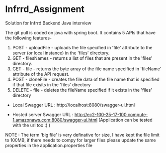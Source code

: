 # Infrrd_Assignment
 Solution for Infrrd Backend Java interview


The git pull is coded on java with spring boot.
It contains 5 APIs that have the following features-

1. POST - uploadFile - uploads the file specified in 'file' attribute to the server (or local instance) in the 'files' directory.
2. GET - filesNames - returns a list of files that are present in the 'files' directory.
3. GET - file - returns the byte array of the file name specified in 'fileName' attribute of the API request.
4. POST - cloneFile - creates the file data of the file name that is specified if that file exisits in the 'files' directory
5. DELETE - file - deletes the fileName specified if it exists in the 'files' directory 

* Local Swagger URL : http://localhost:8080/swagger-ui.html

* Hosted server Swagger URL : http://ec2-100-25-17-100.compute-1.amazonaws.com:8080/swagger-ui.html 
(Application can be tested with the url too :) )

NOTE : The term 'big file' is very definative for size, I have kept the file limit to 100MB, if there needs to compy for larger files please update the same properties in the application.properties file
